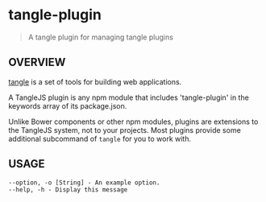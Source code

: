 # tangle-plugin 

> A tangle plugin for managing tangle plugins

## OVERVIEW

[tangle](https://github.com/tanglejs/tangle) is a set of tools
for building web applications.

A TangleJS plugin is any npm module that includes 'tangle-plugin' in the
keywords array of its package.json.

Unlike Bower components or other npm modules, plugins are extensions to the
TangleJS system, not to your projects. Most plugins provide some additional
subcommand of `tangle` for you to work with.


## USAGE

    --option, -o [String] - An example option.
    --help, -h - Display this message


